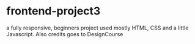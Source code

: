 # frontend-project3
a fully responsive, beginners project used mostly HTML, CSS and a little Javascript.
Also credits goes to DesignCourse
